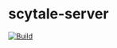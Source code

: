 # scytale-server
[![Build](https://github.com/maulik9898/scytale-server/actions/workflows/docker-image.yml/badge.svg?branch=main)](https://github.com/maulik9898/scytale-server/actions/workflows/docker-image.yml)
